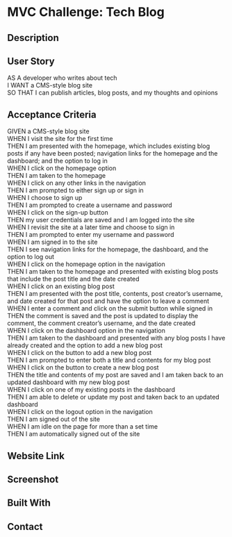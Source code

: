 # MVC Challenge: Tech Blog

## Description





## User Story

AS A developer who writes about tech  
I WANT a CMS-style blog site  
SO THAT I can publish articles, blog posts, and my thoughts and opinions  

## Acceptance Criteria

GIVEN a CMS-style blog site  
WHEN I visit the site for the first time  
THEN I am presented with the homepage, which includes existing blog posts if any have been posted; navigation links for the homepage and the dashboard; and the option to log in  
WHEN I click on the homepage option  
THEN I am taken to the homepage  
WHEN I click on any other links in the navigation  
THEN I am prompted to either sign up or sign in  
WHEN I choose to sign up  
THEN I am prompted to create a username and password  
WHEN I click on the sign-up button  
THEN my user credentials are saved and I am logged into the site  
WHEN I revisit the site at a later time and choose to sign in  
THEN I am prompted to enter my username and password  
WHEN I am signed in to the site  
THEN I see navigation links for the homepage, the dashboard, and the option to log out  
WHEN I click on the homepage option in the navigation  
THEN I am taken to the homepage and presented with existing blog posts that include the post title and the date created  
WHEN I click on an existing blog post  
THEN I am presented with the post title, contents, post creator’s username, and date created for that post and have the option to leave a comment  
WHEN I enter a comment and click on the submit button while signed in  
THEN the comment is saved and the post is updated to display the comment, the comment creator’s username, and the date created  
WHEN I click on the dashboard option in the navigation  
THEN I am taken to the dashboard and presented with any blog posts I have already created and the option to add a new blog post  
WHEN I click on the button to add a new blog post  
THEN I am prompted to enter both a title and contents for my blog post  
WHEN I click on the button to create a new blog post  
THEN the title and contents of my post are saved and I am taken back to an updated dashboard with my new blog post  
WHEN I click on one of my existing posts in the dashboard  
THEN I am able to delete or update my post and taken back to an updated dashboard  
WHEN I click on the logout option in the navigation  
THEN I am signed out of the site  
WHEN I am idle on the page for more than a set time  
THEN I am automatically signed out of the site  

## Website Link



## Screenshot



## Built With


## Contact